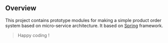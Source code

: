 ## Overview
This project contains prototype modules for making a simple product order system based on micro-service architecture. It based on [Spring](https://spring.io/) framework.

> Happy coding !
